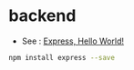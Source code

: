 # backend

- See : [Express, Hello World!](https://expressjs.com/ko/starter/hello-world.html)

```sh
npm install express --save
```
